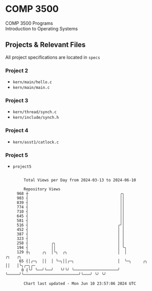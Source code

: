 # COMP 3500
COMP 3500 Programs  
Introduction to Operating Systems  
## Projects & Relevant Files
All project specifications are located in `specs`
### Project 2
- `kern/main/hello.c`
- `kern/main/main.c`
### Project 3
- `kern/thread/synch.c`
- `kern/include/synch.h`
### Project 4
- `kern/asst1/catlock.c`
### Project 5
- `project5`

```

        Total Views per Day from 2024-03-13 to 2024-06-10

        Repository Views
     968 ┼                                        ╭╮
     903 ┤                                        ││
     839 ┤                                        ││
     774 ┤                                        ││
     710 ┤                                        ││
     645 ┤                                        ││
     581 ┤                                        ││
     516 ┤                                       ╭╯│
     452 ┤                                       │ │
     387 ┤                                       │ │
     323 ┤                                       │ │
     258 ┤          ╭╮                           │ │
     194 ┤          ││                           │ ╰╮
     129 ┼╮     ╭╮  │╰╮  ╭╮                      │  │                                 ╭╮   ╭╮
      65 ┤│╭─╮  ││  │ ╰─╮││╭─╮                   │  ╰─╮     ╭╮                        ││   │╰╮╭─╮╭─
       0 ┤╰╯ ╰──╯╰──╯   ╰╯╰╯ ╰───────────────────╯    ╰─────╯╰────────────────────────╯╰───╯ ╰╯ ╰╯

        Chart last updated - Mon Jun 10 23:57:06 2024 UTC
        
```
